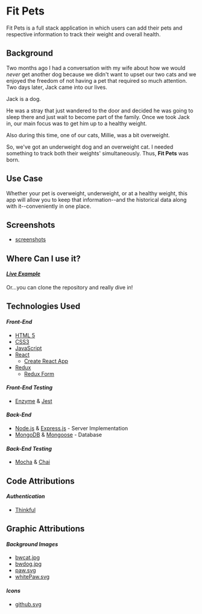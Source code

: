 # Fit Pets

Fit Pets is a full stack application in which users can add their pets and respective information to track their weight and overall health.

## Background

Two months ago I had a conversation with my wife about how we would *never* get another dog because we didn't want to upset our two cats and we enjoyed the freedom of not having a pet that required so much attention. Two days later, Jack came into our lives. 

Jack is a dog.

He was a stray that just wandered to the door and decided he was going to sleep there and just wait to become part of the family. Once we took Jack in, our main focus was to get him up to a healthy weight. 

Also during this time, one of our cats, Millie, was a bit overweight.
 
 So, we've got an underweight dog and an overweight cat. I needed something to track both their weights' simultaneously. Thus, <strong>Fit Pets</strong> was born.

## Use Case
Whether your pet is overweight, underweight, or at a healthy weight, this app will allow you to keep that information--and the historical data along with it--conveniently in one place.

## Screenshots
  * [screenshots](https://github.com/tonybrancato/fit_pets/tree/master/screenshots)
## Where Can I use it?
#### [_Live Example_](https://peaceful-feynman-033f15.netlify.com)

Or...you can clone the repository and really dive in!

## Technologies Used
#### _Front-End_
  * [HTML 5](https://developer.mozilla.org/en-US/docs/Web/Guide/HTML/HTML5)
  * [CSS3](https://developer.mozilla.org/en-US/docs/Web/CSS/CSS3)
  * [JavaScript](https://developer.mozilla.org/en-US/docs/Web/JavaScript) 
  * [React](https://reactjs.org/)
    * [Create React App](https://github.com/facebookincubator/create-react-app)
  * [Redux](https://redux.js.org/)
    * [Redux Form](https://redux-form.com/7.2.1/)
#### _Front-End Testing_
  * [Enzyme](https://github.com/airbnb/enzyme) & [Jest](https://facebook.github.io/jest/)
#### _Back-End_
  * [Node.js](https://nodejs.org/en/docs/) & [Express.js](https://expressjs.com/) - Server Implementation
  * [MongoDB](https://www.mongodb.com/) & [Mongoose](http://mongoosejs.com/) - Database
#### _Back-End Testing_
  * [Mocha](https://mochajs.org/) & [Chai](http://chaijs.com/)

## Code Attributions

#### _Authentication_
  * [Thinkful](https://github.com/Thinkful-Ed/node-jwt-auth)

## Graphic Attributions
  #### _Background Images_
  * [bwcat.jpg](https://static.pexels.com/photos/9079/night-animal-cats-clean.jpg)
  * [bwdog.jpg](https://cdn.pixabay.com/photo/2015/04/10/00/47/dog-715545_1280.jpg)
  * [paw.svg](https://www.flaticon.com/free-icon/animal-paw-print_64431)
  * [whitePaw.svg](https://www.flaticon.com/free-icon/animal-paw-print_64431)

  #### _Icons_
  * [github.svg](https://www.flaticon.com/free-icon/github-logo_25231)
